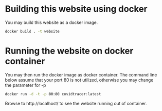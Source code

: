


# Building this website using docker
You may build this website as a docker image.
```bash
docker build . -t website
```

# Running the website on docker container
You may then run the docker image as docker container. The command line below assume that your port 80 is not utilized, otherwise you may change the parameter for -p
```bash
docker run -d -t -p 80:80 covidtracer:latest
```

Browse to http://localhost/ to see the website running out of container.
